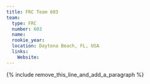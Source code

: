 ```yaml
---
title: FRC Team 603
team:
  type: FRC
  number: 603
  name:
  rookie_year:
  location: Daytona Beach, FL, USA
  links:
    Website:
---
```


{% include remove_this_line_and_add_a_paragraph %}